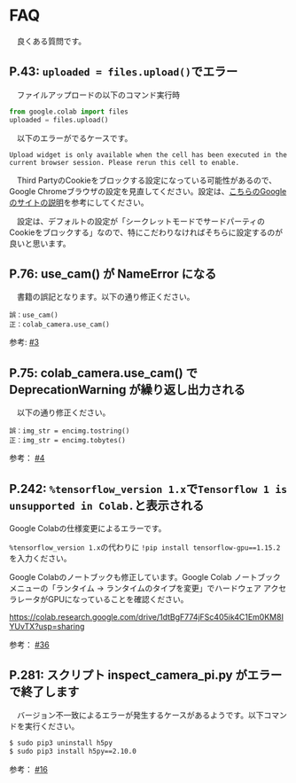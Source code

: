 # FAQ

　良くある質問です。

## P.43: `uploaded = files.upload()`でエラー

　ファイルアップロードの以下のコマンド実行時

```python
from google.colab import files
uploaded = files.upload()
```

　以下のエラーがでるケースです。

```
Upload widget is only available when the cell has been executed in the current browser session. Please rerun this cell to enable.
```

　Third PartyのCookieをブロックする設定になっている可能性があるので、Google Chromeブラウザの設定を見直してください。設定は、[こちらのGoogleのサイトの説明](https://support.google.com/chrome/answer/95647?co=GENIE.Platform%3DDesktop&hl=ja#zippy=%2Ccookie-%E3%82%92%E8%A8%B1%E5%8F%AF%E3%81%BE%E3%81%9F%E3%81%AF%E3%83%96%E3%83%AD%E3%83%83%E3%82%AF%E3%81%99%E3%82%8B)を参考にしてください。

　設定は、デフォルトの設定が「シークレットモードでサードパーティのCookieをブロックする」なので、特にこだわりなければそちらに設定するのが良いと思います。

## P.76: use_cam() が NameError になる

　書籍の誤記となります。以下の通り修正ください。

```
誤：use_cam()
正：colab_camera.use_cam()
```

参考: [#3](https://github.com/karaage0703/karaage-ai-book/issues/3)

## P.75: colab_camera.use_cam() で DeprecationWarning が繰り返し出力される

　以下の通り修正ください。

```
誤：img_str = encimg.tostring()
正：img_str = encimg.tobytes()
```

参考： [#4](https://github.com/karaage0703/karaage-ai-book/issues/4)


## P.242: `%tensorflow_version 1.x`で`Tensorflow 1 is unsupported in Colab.`と表示される

 Google Colabの仕様変更によるエラーです。

`%tensorflow_version 1.x`の代わりに `!pip install tensorflow-gpu==1.15.2` を入力ください。


Google Colabのノートブックも修正しています。Google Colab ノートブック メニューの「ランタイム -> ランタイムのタイプを変更」でハードウェア アクセラレータがGPUになっていることを確認ください。

https://colab.research.google.com/drive/1dtBgF774jFSc405ik4C1Em0KM8IYUvTX?usp=sharing

参考： [#36](https://github.com/karaage0703/karaage-ai-book/issues/36)



## P.281: スクリプト inspect_camera_pi.py がエラーで終了します

　バージョン不一致によるエラーが発生するケースがあるようです。以下コマンドを実行ください。

```sh
$ sudo pip3 uninstall h5py
$ sudo pip3 install h5py==2.10.0
```

参考： [#16](https://github.com/karaage0703/karaage-ai-book/issues/16)
